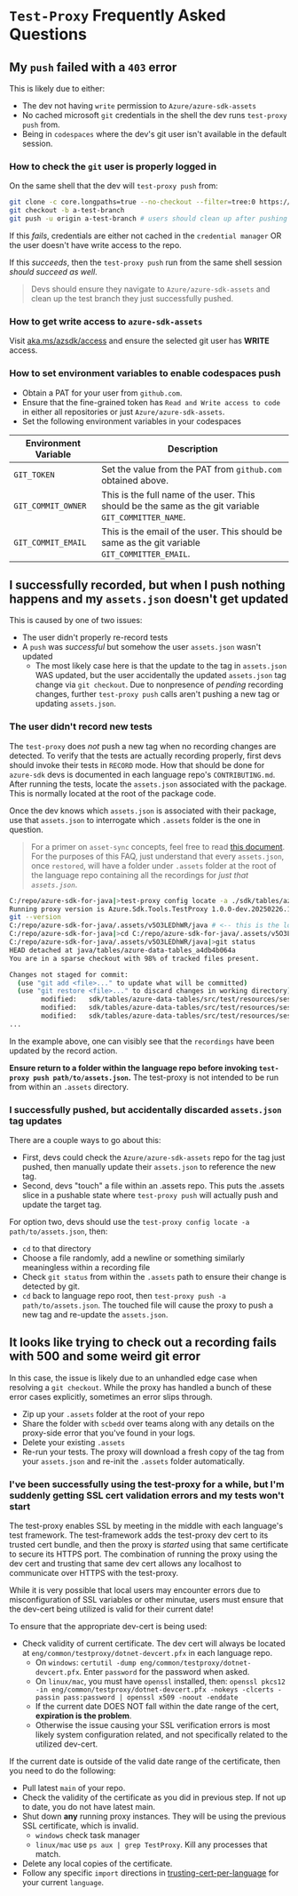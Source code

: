 # `Test-Proxy` Frequently Asked Questions

## My `push` failed with a `403` error

This is likely due to either:

- The dev not having `write` permission to `Azure/azure-sdk-assets`
- No cached microsoft `git` credentials in the shell the dev runs `test-proxy push` from.
- Being in `codespaces` where the dev's git user isn't available in the default session.

### How to check the `git` user is properly logged in

On the same shell that the dev will `test-proxy push` from:

```bash
git clone -c core.longpaths=true --no-checkout --filter=tree:0 https://github.com/Azure/azure-sdk-assets.git
git checkout -b a-test-branch
git push -u origin a-test-branch # users should clean up after pushing a test branch, but in the case they don't devs may need to select a different test branch name
```

If this _fails_, credentials are either not cached in the `credential manager` OR the user doesn't have write access to the repo.

If this _succeeds_, then the `test-proxy push` run from the same shell session _should succeed as well_.

> Devs should ensure they navigate to `Azure/azure-sdk-assets` and clean up the test branch they just successfully pushed.

### How to get write access to `azure-sdk-assets`

Visit [aka.ms/azsdk/access](https://aka.ms/azsdk/access) and ensure the selected git user has **WRITE** access.

### How to set environment variables to enable codespaces push

- Obtain a PAT for your user from `github.com`.
 - Ensure that the fine-grained token has `Read and Write access to code` in either all repositories or just `Azure/azure-sdk-assets`.
- Set the following environment variables in your codespaces

| Environment Variable | Description |
|---|---|
|`GIT_TOKEN`| Set the value from the PAT from `github.com` obtained above. |
|`GIT_COMMIT_OWNER`| This is the full name of the user. This should be the same as the git variable `GIT_COMMITTER_NAME`. |
|`GIT_COMMIT_EMAIL`| This is the email of the user. This should be same as the git variable `GIT_COMMITTER_EMAIL`.|

## I successfully recorded, but when I push nothing happens and my `assets.json` doesn't get updated

This is caused by one of two issues:

- The user didn't properly re-record tests
- A `push` was _successful_ but somehow the user `assets.json` wasn't updated
  - The most likely case here is that the update to the tag in `assets.json` WAS updated, but the user accidentally the updated `assets.json` tag change via `git checkout`. Due to nonpresence of _pending_ recording changes, further `test-proxy push` calls aren't pushing a new tag or updating `assets.json`.

### The user didn't record new tests

The `test-proxy` does _not_ push a new tag when no recording changes are detected. To verify that the tests are actually recording properly, first devs should invoke their tests in `RECORD` mode. How that should be done for `azure-sdk` devs is documented in each language repo's `CONTRIBUTING.md`. After running the tests, locate the `assets.json` associated with the package. This is normally located at the root of the package code.

Once the dev knows which `assets.json` is associated with their package, use that `assets.json` to interrogate which `.assets` folder is the one in question.

> For a primer on `asset-sync` concepts, feel free to read [this document](https://github.com/Azure/azure-sdk-tools/blob/main/tools/test-proxy/documentation/asset-sync/README.md). For the purposes of this FAQ, just understand that every `assets.json`, once `restored`, will have a folder under `.assets` folder at the root of the language repo containing all the recordings for _just that `assets.json`_.

```bash
C:/repo/azure-sdk-for-java|>test-proxy config locate -a ./sdk/tables/azure-data-tables/assets.json
Running proxy version is Azure.Sdk.Tools.TestProxy 1.0.0-dev.20250226.1
git --version
C:/repo/azure-sdk-for-java/.assets/v5O3LEDhWR/java # <-- this is the location of the cloned assets
C:/repo/azure-sdk-for-java|>cd C:/repo/azure-sdk-for-java/.assets/v5O3LEDhWR/java
C:/repo/azure-sdk-for-java/.assets/v5O3LEDhWR/java|>git status
HEAD detached at java/tables/azure-data-tables_a4db4b064a
You are in a sparse checkout with 98% of tracked files present.

Changes not staged for commit:
  (use "git add <file>..." to update what will be committed)
  (use "git restore <file>..." to discard changes in working directory)
        modified:   sdk/tables/azure-data-tables/src/test/resources/session-records/TableAsyncClientTest.submitTransaction.json
        modified:   sdk/tables/azure-data-tables/src/test/resources/session-records/TableAsyncClientTest.submitTransactionAllActions.json
        modified:   sdk/tables/azure-data-tables/src/test/resources/session-records/TableAsyncClientTest.submitTransactionAllActionsForEntitiesWithSingleQuotesInPartitionKey.json
...
```

In the example above, one can visibly see that the `recordings` have been updated by the record action.

**Ensure return to a folder within the language repo before invoking `test-proxy push path/to/assets.json`.** The test-proxy is not intended to be run from within an `.assets` directory.

### I successfully pushed, but accidentally discarded `assets.json` tag updates

There are a couple ways to go about this:

- First, devs could check the `Azure/azure-sdk-assets` repo for the tag just pushed, then manually update their `assets.json` to reference the new tag.
- Second, devs "touch" a file within an .assets repo. This puts the .assets slice in a pushable state where `test-proxy push` will actually push and update the target tag.

For option two, devs should use the `test-proxy config locate -a path/to/assets.json`, then:

- `cd` to that directory
- Choose a file randomly, add a newline or something similarly meaningless within a recording file
- Check `git status` from within the `.assets` path to ensure their change is detected by git.
- `cd` back to language repo root, then `test-proxy push -a path/to/assets.json`. The touched file will cause the proxy to push a new tag and re-update the `assets.json`.

## It looks like trying to check out a recording fails with 500 and some weird git error

In this case, the issue is likely due to an unhandled edge case when resolving a `git checkout`. While the proxy has handled a bunch of these error cases explicitly, sometimes an error slips through.

- Zip up your `.assets` folder at the root of your repo
- Share the folder with `scbedd` over teams along with any details on the proxy-side error that you've found in your logs.
- Delete your existing `.assets`
- Re-run your tests. The proxy will download a fresh copy of the tag from your `assets.json` and re-init the `.assets` folder automatically.

### I've been successfully using the test-proxy for a while, but I'm suddenly getting SSL cert validation errors and my tests won't start

The test-proxy enables SSL by meeting in the middle with each language's test framework. The test-framework adds the test-proxy dev cert to its trusted cert bundle, and then the proxy is _started_ using that same certificate to secure its HTTPS port. The combination of running the proxy using the dev cert and trusting that same dev cert allows any localhost to communicate over HTTPS with the test-proxy.

While it is very possible that local users may encounter errors due to misconfiguration of SSL variables or other minutae, users must ensure that the dev-cert being utilized is valid for their current date!

To ensure that the appropriate dev-cert is being used:

- Check validity of current certificate. The dev cert will always be located at `eng/common/testproxy/dotnet-devcert.pfx` in each language repo.
  - On `windows`: `certutil -dump eng/common/testproxy/dotnet-devcert.pfx`. Enter `password` for the password when asked.
  - On `linux/mac`, you must have `openssl` installed, then: `openssl pkcs12 -in eng/common/testproxy/dotnet-devcert.pfx -nokeys -clcerts -passin pass:password | openssl x509 -noout -enddate`
  - If the current date DOES NOT fall within the date range of the cert, **expiration is the problem**.
  - Otherwise the issue causing your SSL verification errors is most likely system configuration related, and not specifically related to the utilized dev-cert.

If the current date is outside of the valid date range of the certificate, then you need to do the following:

- Pull latest `main` of your repo.
- Check the validity of the certificate as you did in previous step. If not up to date, you do not have latest main.
- Shut down **any** running proxy instances. They will be using the previous SSL certificate, which is invalid.
  - `windows` check task manager
  - `linux/mac` use `ps aux | grep TestProxy`. Kill any processes that match.
- Delete any local copies of the certificate.
- Follow any specific `import` directions in [trusting-cert-per-language](trusting-cert-per-language.md) for your current `language`.

